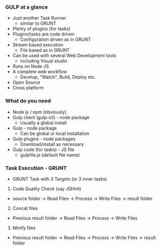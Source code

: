 ### GULP at a glance
- Just another Task Runner
	- similar to GRUNT
- Plenty of plugins (for tasks)
- Plugins/tasks are code driven
	- Configuration driven as in GRUNT
- Stream based execution
	- File based as in GRUNT
- Can be used with several Web Development tools
	-  including Visual studio
- Runs on Node JS
- A complete web workflow
	- Develop, "Watch", Build, Deploy etc.
- Open Source
- Cross platform

### What do you need
- Node js / npm (obviously)
- Gulp client (gulp-cli) - node package
	- Usually a global install
- Gulp - node package
	- Can be global or local installation
- Gulp plugins - node packages
	- Download/install as necessary
- Gulp code (for tasks) - JS file
	- gulpfile.js (default file name)

### Task Execution - GRUNT
- GRUNT Task with 3 Targets (or 3 inner tasks)
1. Code Quality Check (say JSHint)
- source folder -> Read Files -> Process -> Write Files -> result folder
2. Concat files
- Previous result folder ->  Read Files -> Process -> Write Files
3. Minify files
- Previous result folder ->  Read Files -> Process -> Write Files -> result folder
